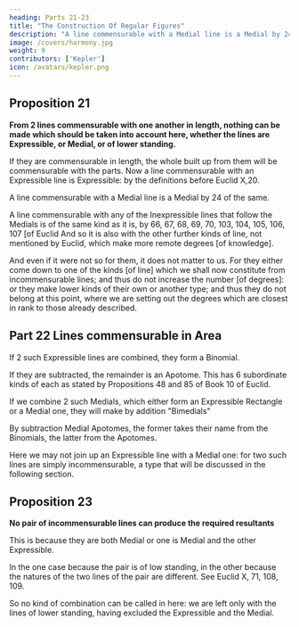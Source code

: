 ```yaml
---
heading: Parts 21-23
title: "The Construction Of Regular Figures"
description: "A line commensurable with a Medial line is a Medial by 24 of the same"
image: /covers/harmony.jpg
weight: 9
contributors: ['Kepler']
icon: /avatars/kepler.png
---
```



## Proposition 21

**From 2 lines commensurable with one another in length, nothing can be made which should be taken into account here, whether the lines are Expressible, or Medial, or of lower standing.**

If they are commensurable in length, the whole built up from them will be commensurable with the parts. Now a line commensurable with an Expressible line is Expressible: by the definitions before Euclid X,20.

A line commensurable with a Medial line is a Medial by 24 of the same.

A line commensurable with any of the Inexpressible lines that follow the Medials is of the same kind as it is, by 66, 67, 68, 69, 70, 103, 104, 105, 106, 107 [of Euclid And so it is also with the other further kinds of line, not mentioned by Euclid, which make more remote degrees [of knowledge].

And even if it were not so for them, it does not matter to us. For they either come down to one of the kinds [of line] which we shall now constitute from incommensurable lines; and thus do not increase the number [of degrees]: or they make lower kinds of their own or another type; and thus they do not belong at this point, where we are setting out the degrees which are closest in rank to those already described.



## Part 22 Lines commensurable in Area

<!-- So, having dealt with  length, let us go on to those which are commensurable only in square.  -->

If 2 such Expressible lines are combined, they form a Binomial. 

If they are subtracted, the remainder is an Apotome. This has 6 subordinate kinds of each as stated by Propositions 48 and 85 of Book 10 of Euclid.

If we combine 2 such Medials, which either form an Expressible Rectangle or a Medial one, they will make by addition "Bimedials"

By subtraction Medial Apotomes, the former takes their name from the Binomials, the latter from the Apotomes.

Here we may not join up an Expressible line with a Medial one: for two such lines are simply incommensurable, a type that will be discussed in the following section.


## Proposition 23

**No pair of incommensurable lines can produce the required resultants**

<!-- There remain the lines completely  with one another. -->

This is because they are both Medial or one is Medial and the other Expressible.

In the one case because the pair is of low standing, in the other because the natures of the two lines of the pair are different. See Euclid X, 71, 108, 109.

So no kind of combination can be called in here: we are left only with the lines of lower standing, having excluded the Expressible and the Medial.



